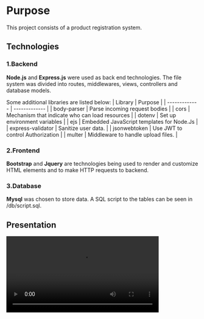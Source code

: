 # Purpose
This project consists of a product registration system.

## Technologies

### 1.Backend
**Node.js** and **Express.js** were used as back end technologies. The file system was divided into routes, middlewares, views, controllers and database models.

Some additional libraries are listed below:
| Library  | Purpose |
| ------------- | ------------- |
| body-parser  | Parse incoming request bodies  |
| cors  | Mechanism that indicate who can load resources  |
| dotenv  | Set up environment variables  |
| ejs  | Embedded JavaScript templates for Node.Js  |
| express-validator  | Sanitize user data.  |
| jsonwebtoken  | Use JWT to control Authorization  |
| multer  | Middleware to handle upload files.  |

### 2.Frontend
**Bootstrap** and **Jquery** are technologies being used to render and customize HTML elements and to make HTTP requests to backend.

### 3.Database
**Mysql** was chosen to store data. A SQL script to the tables can be seen in /db/script.sql.

## Presentation
<video width="400" controls>
  <source src="video/presentation.mp4" type="video/mp4">
</video>
